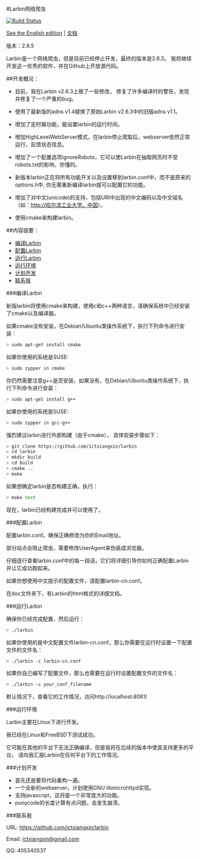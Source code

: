 #Larbin网络爬虫

[![Build Status](https://travis-ci.org/ictxiangxin/larbin.svg?branch=master)](https://travis-ci.org/ictxiangxin/larbin)

[See the English edition](/README-en.md) |
[文档](/doc/index.md)

版本：2.6.5

Larbin是一个网络爬虫，但是目前已经停止开发，最终的版本是2.6.3。
我将继续开发这一优秀的软件，并在Github上开放源代码。

##开发概况：

* 目前，我在Larbin v2.6.3上做了一些修改， 修复了许多编译时的警告，发现并修复了一个严重的bug。

* 使用了最新版的adns v1.4替换了原始Larbin v2.6.3中的旧版adns v1.1。

* 增加了定时器功能，能设置larbin的运行时间。

* 增加HighLevelWebServer模式，在larbin停止爬取后，webserver依然正常运行，反馈状态信息。

* 增加了一个配置选项ignoreRobots，它可以使Larbin在抽取网页时不受robots.txt的影响，你懂的。

* 新版本larbin正在将所有功能开关以及设置移到larbin.conf中，而不是原来的options.h中, 你无需重新编译larbin就可以配置它的功能。

* 增加了对中文(unicode)的支持，包括URI中出现的中文编码以及中文域名（如：[http://哈尔滨工业大学。中国](http://哈尔滨工业大学。中国)）。

* 使用cmake来构建larbin。

##内容提要：

* [编译Larbin](#编译larbin)
* [配置Larbin](#配置larbin)
* [运行Larbin](#运行larbin)
* [运行环境](#运行环境)
* [计划开发](#计划开发)
* [联系我](#联系我)

###编译Larbin

新版larbin将使用cmake来构建，使用c和c++两种语言，请确保系统中已经安装了cmake以及编译器。

如果cmake没有安装，在Debian/Ubuntu类操作系统下，执行下列命令进行安装：
```bash
> sudo apt-get install cmake
```
如果你使用的系统是SUSE:
```bash
> sudo zypper in cmake
```
你仍然需要注意g++是否安装，如果没有，在Debian/Ubuntu类操作系统下，执行下列命令进行安装：
```bash
> sudo apt-get install g++
```
如果你使用的系统是SUSE:
```bash
> sudo zypper in gcc-g++
```

强烈建议larbin进行外部构建（由于cmake）， 具体安装步骤如下：
```bash
> git clone https://github.com/ictxiangxin/larbin
> cd larbin
> mkdir build
> cd build
> cmake ..
> make
```
如果想确定larbin是否构建正确，执行：
```bash
> make test
```
现在，larbin已经构建完成并可以使用了。

###配置Larbin

配置larbin.conf。确保正确修改为你的Email地址。

部分站点会阻止爬虫，需要修改UserAgent来伪装成浏览器。

仔细逐行查看larbin.conf中的每一段话，它们将详细引导你如何正确配置Larbin并让它成功跑起来。

如果你想使用中文提示的配置文件，请配置larbin-cn.conf。

在doc文件夹下，有Larbin的html格式的详细文档。

###运行Larbin

确保你已经完成配置，然后运行：

```bash
> ./larbin
```
如果你使用的是中文配置文件larbin-cn.conf，那么你需要在运行时设置一下配置文件的文件名：
```bash
> ./larbin -c larbin-cn.conf
```
如果你自己编写了配置文件，那么也需要在运行时设置配置文件的文件名：
```bash
> ./larbin -c your_conf_filename
```

默认情况下，查看它的工作情况，访问http://localhost:8081/

###运行环境

Larbin主要在Linux下进行开发。

我已经在Linux和FreeBSD下测试成功。

它可能在其他的平台下无法正确编译，但是我将在后续的版本中使其支持更多的平台。
请向我汇报Larbin在任何平台下的工作情况。

###计划开发

* 首先还是要将代码重构一遍。
* 一个全新的webserver，计划使用GNU libmicrohttpd实现。
* 支持javascript，这将是一个非常庞大的功能。
* punycode的长度计算有点问题，会发生崩溃。

###联系我

URL: https://github.com/ictxiangxin/larbin

Email: ictxiangxin@gmail.com

QQ: 405340537
